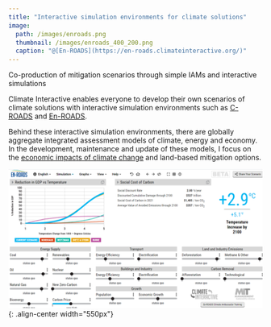 ```yaml
---
title: "Interactive simulation environments for climate solutions"
image: 
  path: /images/enroads.png
  thumbnail: /images/enroads_400_200.png
  caption: "@[En-ROADS](https://en-roads.climateinteractive.org/)"
---
```

Co-production of mitigation scenarios through simple IAMs and interactive simulations

Climate Interactive enables everyone to develop their own scenarios of climate solutions with interactive simulation environments 
such as [C-ROADS](https://croadsworldclimate.climateinteractive.org/) and 
[En-ROADS](https://en-roads.climateinteractive.org/scenario.html?v=2.7.39). 

Behind these interactive simulation environments, there are globally aggregate integrated assessment models of climate, energy and economy. 
In the development, maintenance and update of these models, I focus on the [economic impacts of climate change](https://www.climateinteractive.org/analysis/economic-impact-of-climate-change-in-en-roads/) and land-based mitigation options.  

![center-aligned-image](/images/enroads_dmg.png){: .align-center width="550px"}

